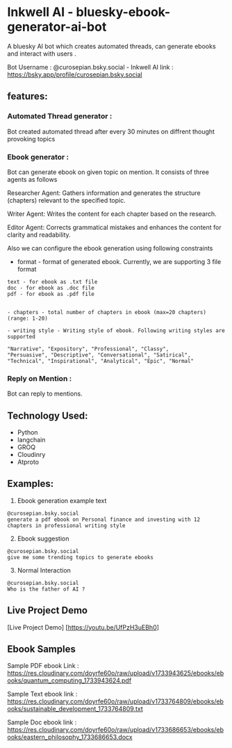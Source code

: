 # Inkwell AI - bluesky-ebook-generator-ai-bot
A bluesky AI bot which creates automated threads, can generate ebooks and interact with users .

Bot Username :
@curosepian.bsky.social - Inkwell AI
link : https://bsky.app/profile/curosepian.bsky.social

## features:
### Automated Thread generator :

Bot created automated thread after every 30 minutes on diffrent thought provoking topics

### Ebook generator :

Bot can generate ebook on given topic on mention. It consists of three agents as follows

Researcher Agent: Gathers information and generates the structure (chapters) relevant to the specified topic.

Writer Agent: Writes the content for each chapter based on the research.

Editor Agent: Corrects grammatical mistakes and enhances the content for clarity and readability.


Also we can configure the ebook generation using following constraints

- format - format of generated ebook. Currently, we are supporting 3 file format

```
text - for ebook as .txt file
doc - for ebook as .doc file
pdf - for ebook as .pdf file


- chapters - total number of chapters in ebook (max=20 chapters) (range: 1-20)

- writing style - Writing style of ebook. Following writing styles are supported

"Narrative", "Expository", "Professional", "Classy", 
"Persuasive", "Descriptive", "Conversational", "Satirical", 
"Technical", "Inspirational", "Analytical", "Epic", "Normal"

```

### Reply on Mention :

Bot can reply to mentions.


## Technology Used:
- Python
- langchain
- GROQ
- Cloudinry
- Atproto


## Examples:

1. Ebook generation example text

```
@curosepian.bsky.social
generate a pdf ebook on Personal finance and investing with 12 chapters in professional writing style
```

2. Ebook suggestion

```
@curosepian.bsky.social
give me some trending topics to generate ebooks
```

3. Normal Interaction

```
@curosepian.bsky.social
Who is the father of AI ?
```

## Live Project Demo

[Live Project Demo] [https://youtu.be/UfPzH3uEBh0]

## Ebook Samples

Sample PDF ebook Link : https://res.cloudinary.com/doyrfe60o/raw/upload/v1733943625/ebooks/ebooks/quantum_computing_1733943624.pdf

Sample Text ebook link : https://res.cloudinary.com/doyrfe60o/raw/upload/v1733764809/ebooks/ebooks/sustainable_development_1733764809.txt

Sample Doc ebook link : https://res.cloudinary.com/doyrfe60o/raw/upload/v1733686653/ebooks/ebooks/eastern_philosophy_1733686653.docx
